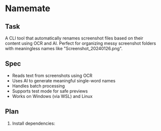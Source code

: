 # Namemate

## Task
A CLI tool that automatically renames screenshot files based on their content using OCR and AI. Perfect for organizing messy screenshot folders with meaningless names like "Screenshot_20240126.png".

## Spec
- Reads text from screenshots using OCR
- Uses AI to generate meaningful single-word names
- Handles batch processing
- Supports test mode for safe previews
- Works on Windows (via WSL) and Linux

## Plan
1. Install dependencies:
